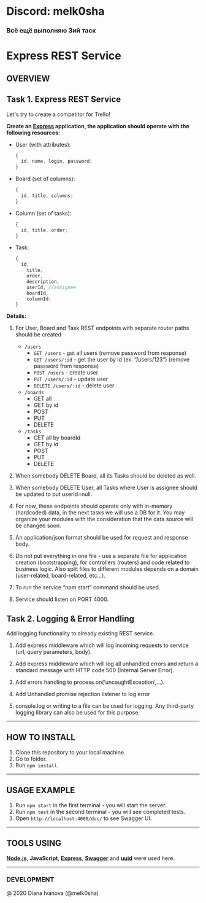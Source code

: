 # Discord: melk0sha

### Всё ещё выполняю 3ий таск

# Express REST Service

## OVERVIEW

## Task 1. Express REST Service

Let's try to create a competitor for Trello!

**Create an [Express](https://expressjs.com/ru/) application, the application should operate with the following resources:**

- User (with attributes):
  ```javascript
  {
    id, name, login, password;
  }
  ```
- Board (set of columns):
  ```javascript
  {
    id, title, columns;
  }
  ```
- Column (set of tasks):
  ```javascript
  {
    id, title, order;
  }
  ```
- Task:
  ```javascript
  {
    id,
      title,
      order,
      description,
      userId, //assignee
      boardId,
      columnId;
  }
  ```

**Details:**

1. For User, Board and Task REST endpoints with separate router paths should be created

   - `/users`
     - `GET /users` - get all users (remove password from response)
     - `GET /users/:id` - get the user by id (ex. “/users/123”) (remove password from response)
     - `POST /users` - create user
     - `PUT /users/:id` - update user
     - `DELETE /users/:id` - delete user
   - `/boards`
     - GET all
     - GET by id
     - POST
     - PUT
     - DELETE
   - `/tasks`
     - GET all by boardId
     - GET by id
     - POST
     - PUT
     - DELETE

2. When somebody DELETE Board, all its Tasks should be deleted as well.

3. When somebody DELETE User, all Tasks where User is assignee should be updated to put userId=null.

4. For now, these endpoints should operate only with in-memory (hardcoded) data, in the next tasks we will use a DB for it. You may organize your modules with the consideration that the data source will be changed soon.

5. An application/json format should be used for request and response body.

6. Do not put everything in one file - use a separate file for application creation (bootstrapping), for controllers (routers) and code related to business logic. Also split files to different modules depends on a domain (user-related, board-related, etc...).

7. To run the service “npm start” command should be used.

8. Service should listen on PORT 4000.

## Task 2. Logging & Error Handling

Add logging functionality to already existing REST service.

1. Add express middleware which will log incoming requests to service (url, query parameters, body).

2. Add express middleware which will log all unhandled errors and return a standard message with HTTP code 500 (Internal Server Error).

3. Add errors handling to process.on(‘uncaughtException’,...).

4. Add Unhandled promise rejection listener to log error

5. console.log or writing to a file can be used for logging. Any third-party logging library can also be used for this purpose.

---

## HOW TO INSTALL

1. Clone this repository to your local machine.
2. Go to folder.
3. Run `npm install`.

---

## USAGE EXAMPLE

1. Run `npm start` in the first terminal - you will start the server.
2. Run `npm test` in the second terminal - you will see completed tests.
3. Open `http://localhost:4000/doc/` to see Swagger UI.

---

## TOOLS USING

**[Node.js](https://nodejs.org/en/)**, **JavaScript**, **[Express](https://expressjs.com/ru/)**, **[Swagger](https://swagger.io/)** and **[uuid](https://www.npmjs.com/package/uuid)** were used here.

---

### DEVELOPMENT

@ 2020 Diana Ivanova (@melk0sha)
